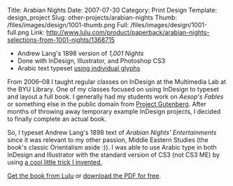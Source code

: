 Title: Arabian Nights
Date: 2007-07-30
Category: Print Design
Template: design_project
Slug: other-projects/arabian-nights
Thumb: /files/images/design/1001-thumb.png
Full: /files/images/design/1001-full.png
Link: http://www.lulu.com/product/paperback/arabian-nights-selections-from-1001-nights/1368715


* Andrew Lang's 1898 version of *1,001 Nights*
* Done with InDesign, Illustrator, and Photoshop CS3
* Arabic text typeset [using individual glyphs](http://www.andrewheiss.com/blog/2007/09/17/using-arabic-in-indesign-without-indesign-me/ "Using Arabic in InDesign without InDesign ME")

From 2006–08 I taught regular classes on InDesign at the Multimedia Lab at the BYU Library. One of my classes focused on using InDesign to typeset and layout a full book. I generally had my students work on *Aesop's Fables* or something else in the public domain from [Project Gutenberg](http://www.gutenberg.org/ "Project Gutenberg"). After months of throwing away temporary example InDesign projects, I decided to finally complete an actual book.

So, I typeset Andrew Lang's 1898 text of *Arabian Nights' Entertainments* since it was relevant to my other passion, Middle Eastern Studies (the book's classic Orientalism aside :)). I was able to use Arabic type in both InDesign and Illustrator with the standard version of CS3 (not CS3 ME) by using [a cool little trick I invented.](http://www.andrewheiss.com/blog/2007/09/17/using-arabic-in-indesign-without-indesign-me/ "Using Arabic in InDesign without InDesign ME") 

[Get the book from Lulu](http://www.lulu.com/product/paperback/arabian-nights-selections-from-1001-nights/1368715 "Arabian Nights: Selections from 1,001 Nights by Andrew Heiss, Andrew Lang, Kate Douglas Wiggins in Literature &amp; Fiction") or [download the PDF for free](http://files.andrewheiss.com/portfolio/Arabian%20Nights.pdf).
